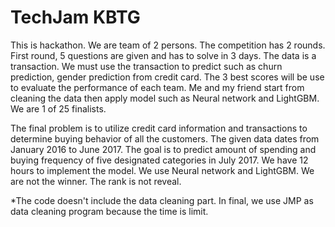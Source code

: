 # TechJam KBTG
This is hackathon. We are team of 2 persons. The competition has 2 rounds. First round, 5 questions are given and has to solve in 3 days. The data is a transaction. We must use the transaction to predict such as churn prediction, gender prediction from credit card. The 3 best scores will be use to evaluate the performance of each team. Me and my friend start from cleaning the data then apply model such as Neural network and LightGBM. We are 1 of 25 finalists.

The final problem is to utilize credit card information and transactions to determine buying behavior of all the customers. The given data dates from January 2016 to June 2017. The goal is to predict amount of spending and buying frequency of five designated categories in July 2017. We have 12 hours to implement the model. We use Neural network and LightGBM. We are not the winner. The rank is not reveal.

*The code doesn't include the data cleaning part. In final, we use JMP as data cleaning program because the time is limit.
